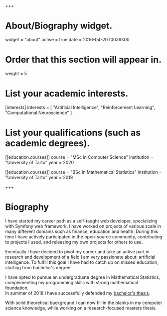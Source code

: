 +++
# About/Biography widget.
widget = "about"
active = true
date = 2016-04-20T00:00:00

# Order that this section will appear in.
weight = 5

# List your academic interests.
[interests]
  interests = [
    "Artificial Intelligence",
    "Reinforcement Learning",
    "Computational Neuroscience"
  ]

# List your qualifications (such as academic degrees).
[[education.courses]]
  course = "MSc in Computer Science"
  institution = "University of Tartu"
  year = 2020

[[education.courses]]
  course = "BSc in Mathematical Statistics"
  institution = "University of Tartu"
  year = 2018
 
+++

# Biography

I have started my career path as a self-taught web developer, specializing with Symfony web framework. 
I have worked on projects of various scale in many different domains such as finance, education and health. During this time I have actively participated in the open-source community, contributing to projects I used, and releasing my own projects for others to use.

Eventually I have decided to pivot my career and take an active part in research and development of a field I am very passionate about: artificial intelligence. To fulfill this goal I have had to catch up on missed education, starting from bachelor's degree.

I have opted to pursue an undergraduate degree in Mathematical Statistics, complementing my programming skills with strong mathematical foundation.  
In summer of 2018 I have successfully defended my [bachelor's thesis](https://github.com/inoryy/bsc-thesis).

With solid theoretical background I can now fill in the blanks in my computer science knowledge, while working on a research-focused masters thesis.

